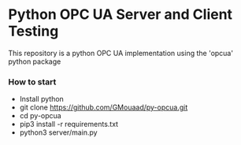 # Python OPC UA Server and Client Testing
This repository is a python OPC UA implementation using the 'opcua' python package

### How to start
 - Install python
 - git clone https://github.com/GMouaad/py-opcua.git
 - cd py-opcua
 - pip3 install -r requirements.txt
 - python3 server/main.py